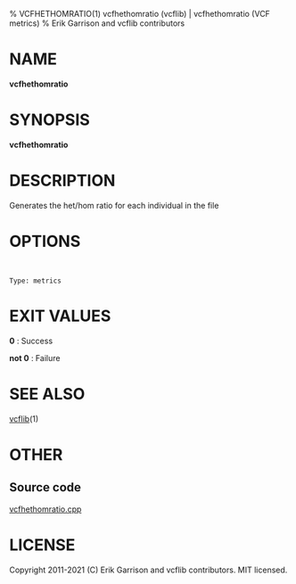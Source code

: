 % VCFHETHOMRATIO(1) vcfhethomratio (vcflib) | vcfhethomratio (VCF metrics)
% Erik Garrison and vcflib contributors

# NAME

**vcfhethomratio**

# SYNOPSIS

**vcfhethomratio** <vcf file>

# DESCRIPTION

Generates the het/hom ratio for each individual in the file



# OPTIONS

```


Type: metrics

```





# EXIT VALUES

**0**
: Success

**not 0**
: Failure

# SEE ALSO



[vcflib](./vcflib.md)(1)



# OTHER

## Source code

[vcfhethomratio.cpp](https://github.com/vcflib/vcflib/blob/master/src/vcfhethomratio.cpp)

# LICENSE

Copyright 2011-2021 (C) Erik Garrison and vcflib contributors. MIT licensed.

<!--
  Created with ./scripts/bin2md.rb scripts/bin2md-template.erb
-->
